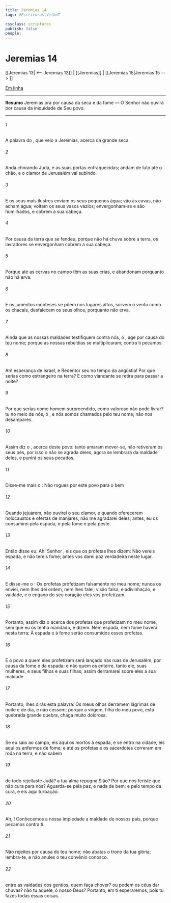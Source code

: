 ```yaml
---
title: Jeremias 14
tags: #Escrituras\VelhoT

cssclass: scriptures
publish: false
people:
---
```


# Jeremias 14
[[Jeremias 13| <-- Jeremias 13]] | [[Jeremias]] | [[Jeremias 15|Jeremias 15 --> ]]

[Em linha](https://churchofjesuschrist.org/study/scriptures/ot/jer/14?lang=por)

---
__Resumo__
Jeremias ora por causa da seca e da fome — O Senhor não ouvirá por causa da iniquidade de Seu povo.

---
###### 1 
A palavra do , que veio a Jeremias, acerca da grande seca.

###### 2 
Anda chorando Judá, e as suas portas  enfraquecidas; andam de luto até o chão, e o clamor de Jerusalém vai subindo.

###### 3 
E os seus mais ilustres enviam os seus pequenos  água; vão às cavas,  não acham água; voltam  os seus vasos vazios; envergonham-se e são humilhados, e cobrem a sua cabeça.

###### 4 
Por causa da terra que se fendeu, porque não há chuva sobre a terra, os lavradores se envergonham  cobrem a sua cabeça.

###### 5 
Porque até as cervas no campo têm as suas crias, e abandonam  porquanto não há erva.

###### 6 
E os jumentos monteses se põem nos lugares altos, sorvem o vento como os chacais, desfalecem os seus olhos, porquanto não  erva.

###### 7 
Ainda que as nossas maldades testifiquem contra nós, ó , age por causa do teu nome; porque as nossas rebeldias se multiplicaram; contra ti pecamos.

###### 8 
Ah! esperança de Israel, e Redentor seu no tempo da angústia! Por que serias como  estrangeiro na terra? E como  viandante  se retira para passar a noite?

###### 9 
Por que serias como homem surpreendido, como valoroso  não pode livrar?  tu  no meio de nós, ó , e nós somos chamados pelo teu nome; não nos desampares.

###### 10 
Assim diz o , acerca deste povo:  tanto amaram mover-se,  não retiveram os seus pés, por isso o  não se agrada deles,  agora se lembrará da maldade deles, e punirá os seus pecados.

###### 11 
Disse-me mais o : Não rogues por este povo para o bem 

###### 12 
Quando jejuarem, não ouvirei o seu clamor, e quando oferecerem holocaustos e ofertas de manjares, não me agradarei deles; antes, eu os consumirei pela espada, e pela fome e pela peste.

###### 13 
Então disse eu: Ah! Senhor , eis que os profetas lhes dizem: Não vereis espada, e não tereis fome; antes vos darei paz verdadeira neste lugar.

###### 14 
E disse-me o : Os profetas profetizam falsamente no meu nome; nunca os enviei, nem lhes dei ordem, nem lhes falei; visão falsa, e adivinhação, e vaidade, e o engano do seu coração eles vos profetizam.

###### 15 
Portanto, assim diz o  acerca dos profetas que profetizam no meu nome, sem que eu os tenha mandado, e  dizem: Nem espada, nem fome haverá nesta terra: À espada e à fome serão consumidos esses profetas.

###### 16 
E o povo a quem eles profetizam será lançado nas ruas de Jerusalém, por causa da fome e da espada; e não  quem os enterre, tanto ele,  suas mulheres, e seus filhos e suas filhas; assim derramarei sobre eles a sua maldade.

###### 17 
Portanto, lhes dirás esta palavra: Os meus olhos derramem lágrimas de noite e de dia, e não cessem; porque a virgem, filha do meu povo, está quebrada  grande quebra,  chaga muito dolorosa.

###### 18 
Se eu saio ao campo, eis aqui os mortos à espada, e se entro na cidade, eis aqui os enfermos de fome; e até os profetas e os sacerdotes correram em roda na terra, e não sabem 

###### 19 
 de todo rejeitaste Judá?  a tua alma repugna Sião? Por que nos feriste  que  não  cura para nós? Aguarda-se pela paz, e nada  de bem; e pelo tempo da cura, e eis aqui turbação.

###### 20 
Ah, ! Conhecemos a nossa impiedade  a maldade de nossos pais, porque pecamos contra ti.

###### 21 
Não  rejeites por causa do teu nome; não abatas o trono da tua glória; lembra-te, e não anules o teu convênio conosco.

###### 22 
 entre as vaidades dos gentios, quem faça chover? ou podem os céus dar chuvas? não  tu aquele, ó  nosso Deus? Portanto, em ti esperaremos, pois tu fazes todas essas coisas.

